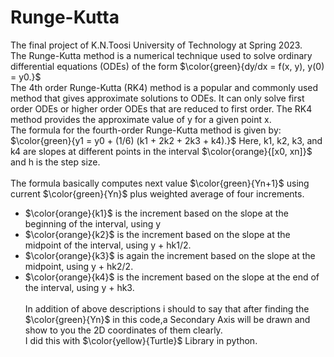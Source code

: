 # Runge-Kutta
The final project of K.N.Toosi University of Technology at Spring 2023.</br>
The Runge-Kutta method is a numerical technique used to solve ordinary differential equations (ODEs) of the form $\color{green}{dy/dx = f(x, y), y(0) = y0.}$
</br> The 4th order Runge-Kutta (RK4) method is a popular and commonly used method that gives approximate solutions to ODEs. It can only solve first order ODEs or higher order ODEs that are reduced to first order.
The RK4 method provides the approximate value of y for a given point x.</br> The formula for the fourth-order Runge-Kutta method is given by:
$\color{green}{y1 = y0 + (1/6) (k1 + 2k2 + 2k3 + k4).}$
Here, k1, k2, k3, and k4 are slopes at different points in the interval $\color{orange}{[x0, xn]}$ and h is the step size.</br></br>
The formula basically computes next value $\color{green}{Yn+1}$ using current $\color{green}{Yn}$ plus weighted average of four increments.</br> 

+ $\color{orange}{k1}$ is the increment based on the slope at the beginning of the interval, using y
+ $\color{orange}{k2}$ is the increment based on the slope at the midpoint of the interval, using y + hk1/2.
+ $\color{orange}{k3}$ is again the increment based on the slope at the midpoint, using  y + hk2/2.
+ $\color{orange}{k4}$ is the increment based on the slope at the end of the interval, using y + hk3.</br></br>
In addition of above descriptions i should to say that after finding the $\color{green}{Yn}$ in this code,a Secondary Axis will be drawn and show to you the 2D coordinates of them clearly.</br>
I did this with $\color{yellow}{Turtle}$ Library in python.
